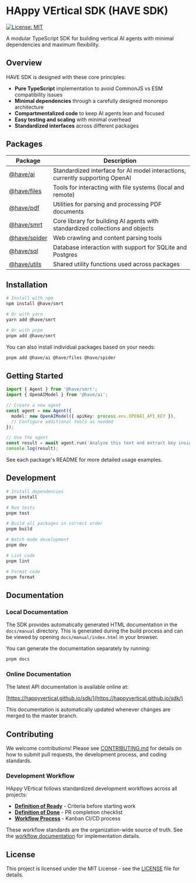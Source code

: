 # HAppy VErtical SDK (HAVE SDK)

[![License: MIT](https://img.shields.io/badge/License-MIT-blue.svg)](https://opensource.org/licenses/MIT)

A modular TypeScript SDK for building vertical AI agents with minimal dependencies and maximum flexibility.

## Overview

HAVE SDK is designed with these core principles:

- **Pure TypeScript** implementation to avoid CommonJS vs ESM compatibility issues
- **Minimal dependencies** through a carefully designed monorepo architecture
- **Compartmentalized code** to keep AI agents lean and focused
- **Easy testing and scaling** with minimal overhead
- **Standardized interfaces** across different packages

## Packages

| Package | Description |
|---------|-------------|
| [@have/ai](./packages/ai/) | Standardized interface for AI model interactions, currently supporting OpenAI |
| [@have/files](./packages/files/) | Tools for interacting with file systems (local and remote) |
| [@have/pdf](./packages/pdf/) | Utilities for parsing and processing PDF documents |
| [@have/smrt](./packages/smrt/) | Core library for building AI agents with standardized collections and objects |
| [@have/spider](./packages/spider/) | Web crawling and content parsing tools |
| [@have/sql](./packages/sql/) | Database interaction with support for SQLite and Postgres |
| [@have/utils](./packages/utils/) | Shared utility functions used across packages |

## Installation

```bash
# Install with npm
npm install @have/smrt

# Or with yarn
yarn add @have/smrt

# Or with pnpm
pnpm add @have/smrt
```

You can also install individual packages based on your needs:

```bash
pnpm add @have/ai @have/files @have/spider
```

## Getting Started

```typescript
import { Agent } from '@have/smrt';
import { OpenAIModel } from '@have/ai';

// Create a new agent
const agent = new Agent({
  model: new OpenAIModel({ apiKey: process.env.OPENAI_API_KEY }),
  // Configure additional tools as needed
});

// Use the agent
const result = await agent.run('Analyze this text and extract key insights');
console.log(result);
```

See each package's README for more detailed usage examples.

## Development

```bash
# Install dependencies
pnpm install

# Run tests
pnpm test

# Build all packages in correct order
pnpm build

# Watch mode development
pnpm dev

# Lint code
pnpm lint

# Format code
pnpm format
```

## Documentation

### Local Documentation

The SDK provides automatically generated HTML documentation in the `docs/manual` directory.
This is generated during the build process and can be viewed by opening `docs/manual/index.html` in your browser.

You can generate the documentation separately by running:

```bash
pnpm docs
```

### Online Documentation

The latest API documentation is available online at:

[https://happyvertical.github.io/sdk/](https://happyvertical.github.io/sdk/)

This documentation is automatically updated whenever changes are merged to the master branch.

## Contributing

We welcome contributions! Please see [CONTRIBUTING.md](./CONTRIBUTING.md) for details on how to submit pull requests, the development process, and coding standards.

### Development Workflow

HAppy VErtical follows standardized development workflows across all projects:

- **[Definition of Ready](./docs/workflow/DEFINITION_OF_READY.md)** - Criteria before starting work
- **[Definition of Done](./docs/workflow/DEFINITION_OF_DONE.md)** - PR completion checklist  
- **[Workflow Process](./docs/workflow/WORKFLOW.md)** - Kanban CI/CD process

These workflow standards are the organization-wide source of truth. See the [workflow documentation](./docs/workflow/) for implementation details.

## License

This project is licensed under the MIT License - see the [LICENSE](./LICENSE) file for details.